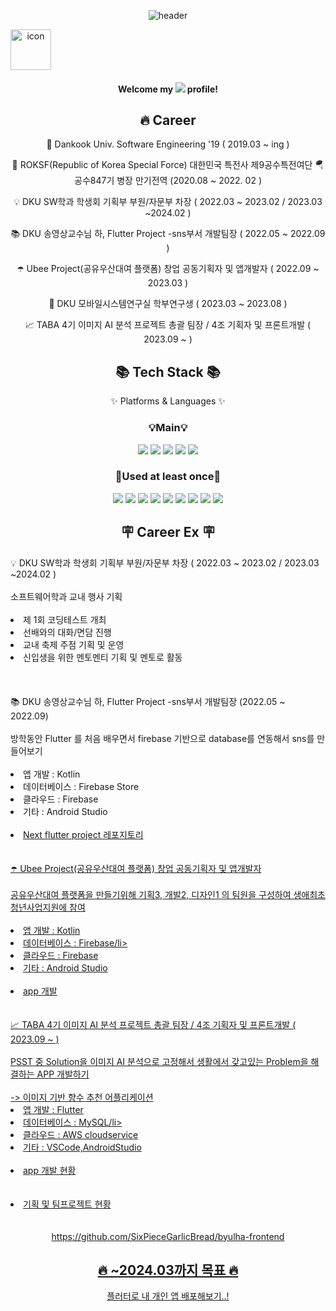 <div align="center">
 
![header](https://capsule-render.vercel.app/api?type=Waving&color=gradient&height=200&section=header&text=Leonaxdo&fontColor=ffffff&fontSize=70&animation=fadeIn&fontAlignY=35)
 <div style="display: flex; align-items: flex-start;"><img src="https://techstack-generator.vercel.app/docker-icon.svg" alt="icon" width="65" height="65" /></div>
 
 ####  Welcome my    <img src="https://img.shields.io/badge/GitHub-181717?style=for-the-badge&logo=GitHub&logoColor=white"/>    profile!
 
 <div align="center"><h2>🔥 Career</h2>
     
  🏫 Dankook Univ. Software Engineering '19 ( 2019.03 ~ ing ) 

  🫡 ROKSF(Republic of Korea Special Force) 대한민국 특전사 제9공수특전여단 🪂 공수847기 병장 만기전역  (2020.08 ~ 2022. 02 ) 

  💡 DKU SW학과 학생회 기획부 부원/자문부 차장 ( 2022.03 ~ 2023.02 / 2023.03 ~2024.02 )

  📚 DKU 송영상교수님 하, Flutter Project -sns부서 개발팀장 ( 2022.05 ~ 2022.09 )

  ☂️ Ubee Project(공유우산대여 플랫폼) 창업 공동기획자 및 앱개발자 ( 2022.09 ~ 2023.03 )

  📱 DKU 모바일시스템연구실 학부연구생 ( 2023.03 ~ 2023.08 )

  📈 TABA 4기 이미지 AI 분석 프로젝트 총괄 팀장 / 4조 기획자 및 프론트개발 ( 2023.09 ~ )
  
 </div>

<div align=center>
    <h2>📚 Tech Stack 📚</h2>
    <p>✨ Platforms & Languages ✨</p>
</div>
 
 <h3> 💡Main💡 </h3>
<img src="https://img.shields.io/badge/AndroidStudio-3DDC84?style=for-the-badge&logo=AndroidStudio&logoColor=white"/>
 <img src="https://img.shields.io/badge/kotlin-7F52FF?style=for-the-badge&logo=kotlin&logoColor=white">
<img src="https://img.shields.io/badge/flutter-02569B?style=for-the-badge&logo=flutter&logoColor=white">
 <img src="https://img.shields.io/badge/dart-0175C2?style=for-the-badge&logo=dart&logoColor=white">
 <img src="https://img.shields.io/badge/python-3776AB?style=for-the-badge&logo=python&logoColor=white">


 <h3> 📖Used at least once📖 </h3>
 <img src="https://img.shields.io/badge/Firebase-FFCA28?style=for-the-badge&logo=Firebase&logoColor=white"/>
 <img src="https://img.shields.io/badge/JAVA-007396?style=for-the-badge&logo=Java&logoColor=white">
 <img src="https://img.shields.io/badge/MySQL-4479A1?style=for-the-badge&logo=MySQL&logoColor=white">
<img src="https://img.shields.io/badge/Docker-2496ED?style=for-the-badge&logo=Docker&logoColor=white"/>
<img src="https://img.shields.io/badge/Amazon AWS-232F3E?style=for-the-badge&logo=amazonaws&logoColor=white"/>
<img src="https://img.shields.io/badge/Google Colab-F9AB00?style=for-the-badge&logo=GoogleColab&logoColor=white"/>
<img src="https://img.shields.io/badge/Tibero-ffffff?style=for-the-badge&logo=data:image/png;base64,iVBORw0KGgoAAAANSUhEUgAAABAAAAAQCAYAAAAf8/9hAAAA/0lEQVR4AWNABrLMrAoKLKwqyFiGmUWegRjAzcjE81Ba5c9TaZX/yHipsNQOogywZud0QmhE4AJeoVqiDAApxGaADTunM1EGLBGW2o6u+ZGM6n9uh7KHDE41DzCwXckVFANOSCg8uCat9PmGnNZ/GF6vZvufwbsXO7bIPIDpDAWbHJAkUVjDpxPTAGEVRwZFuwIwtim6gKFJJ2gqXJ5XQht/oNiXXsMwgJ1XnIEowMLBx+Dd/Q9ZMzjgiAYiqs4YthvFrSLeABXnSgwDlBxKiDfAJHEDhgFCijbEG+DS8BxFs2fXHwZmNi7iNHMKyKLbDo5SooGkXghm/IfOxKUcAJN3wXKHOJQYAAAAAElFTkSuQmCC&logoColor=white" />
 <img src="https://img.shields.io/badge/C-A8B9CC?style=for-the-badge&logo=C&logoColor=white"/>
  <img src="https://img.shields.io/badge/C++-00599C?style=for-the-badge&logo=C%2B%2B&logoColor=white"/>


 
<div>
<h2>🪧 Career Ex 🪧</h2>
    <div align=left>
        💡 DKU SW학과 학생회 기획부 부원/자문부 차장 ( 2022.03 ~ 2023.02 / 2023.03 ~2024.02 )<br><br>
        소프트웨어학과 교내 행사 기획<br><br>
        <li>제 1회 코딩테스트 개최 </li>
        <li>선배와의 대화/면담 진행</li>
        <li>교내 축제 주점 기획 및 운영</li>
        <li>신입생을 위한 멘토멘티 기획 및 멘토로 활동</li><br>
     <br><br>
    </div>
    <div align=left>
        📚 DKU 송영상교수님 하, Flutter Project -sns부서 개발팀장 (2022.05 ~ 2022.09)<br><br>
        방학동안 Flutter 를 처음 배우면서 firebase 기반으로 database를 연동해서 sns를 만들어보기 <br><br>
        <li>앱 개발 : Kotlin</li>
        <li>데이터베이스 : Firebase Store</li>
        <li>클라우드 : Firebase</li>
        <li>기타 : Android Studio</li><br>
        <li><a href=https://github.com/leonaxdo/flutter-project>Next flutter project 레포지토리</li><br><br>
    </div>
    <div align=left>
        ☂️ Ubee Project(공유우산대여 플랫폼) 창업 공동기획자 및 앱개발자<br><br>
        공유우산대여 플랫폼을 만들기위해 기획3, 개발2, 디자인1 의 팀원을 구성하여 생애최초 청년사업지원에 참여<br><br>
        <li>앱 개발 : Kotlin</li>
        <li>데이터베이스 : Firebase/li>
        <li>클라우드 : Firebase</li>
        <li>기타 : Android Studio </li><br>
        <li><a href=https://github.com/Leonaxdo/ubee_capstone> app 개발</li><br><br>
    </div>
    <div align=left>
        📈 TABA 4기 이미지 AI 분석 프로젝트 총괄 팀장 / 4조 기획자 및 프론트개발 ( 2023.09 ~ )<br><br>
        PSST 중 Solution을 이미지 AI 분석으로 고정해서 생활에서 갖고있는 Problem을 해결하는 APP 개발하기<br><br>
        -> 이미지 기반 향수 추천 어플리케이션
        <li>앱 개발 : Flutter</li>
        <li>데이터베이스 : MySQL/li>
        <li>클라우드 : AWS cloudservice</li>
        <li>기타 : VSCode,AndroidStudio </li><br>
        <li><a href=https://github.com/SixPieceGarlicBread/byulha-frontend> app 개발 현황</li><br><br>
        <li><a href=https://ember-bluebell-522.notion.site/dd3ff22289104073bedf99f3f8d486b0> 기획 및 팀프로젝트 현황</li><br><br>
    </div>
https://github.com/SixPieceGarlicBread/byulha-frontend
    
</div>

 <div align="center">
  <h2>🔥 ~2024.03까지 목표 🔥</h2>
	플러터로 내 개인 앱 배포해보기..!
<br/><br/>
 <p></p>

